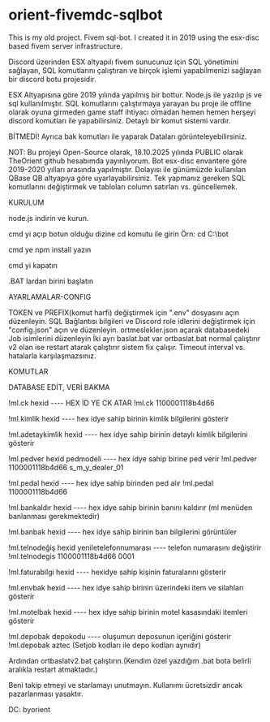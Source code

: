 # orient-fivemdc-sqlbot
This is my old project. Fivem sql-bot. I created it in 2019 using the esx-disc based fivem server infrastructure.


Discord üzerinden ESX altyapılı fivem sunucunuz için SQL yönetimini sağlayan, SQL komutlarını çalıştıran ve birçok işlemi yapabilmenizi sağlayan bir discord botu projesidir.


ESX Altyapısına göre 2019 yılında yapılmış bir bottur. Node.js ile yazılıp js ve sql kullanılmıştır.
SQL komutlarını çalıştırmaya yarayan bu proje ile offline olarak oyuna girmeden game staff ihtiyacı olmadan hemen hemen herşeyi discord komutları ile yapabilirsiniz.
Detaylı bir komut sistemi vardır.

BİTMEDİ!
Ayrıca bak komutları ile  yaparak Dataları görünteleyebilirsiniz.

NOT: Bu projeyi Open-Source olarak, 18.10.2025 yılında PUBLIC olarak TheOrient github hesabımda yayınlıyorum. Bot esx-disc envantere göre 2019-2020 yılları arasında yapılmıştır. Dolayısı ile günümüzde kullanılan QBase QB altyapıya göre uyarlayabilirsiniz. Tek yapmanız gereken SQL komutlarını değiştirmek ve tabloları column satırları vs. güncellemek. 


KURULUM 

node.js indirin ve kurun.

cmd yi açıp botun olduğu dizine cd komutu ile girin Örn: cd C:\bot

cmd ye npm install yazın

cmd yi kapatın

.BAT lardan birini başlatın


AYARLAMALAR-CONFIG

TOKEN ve PREFIX(komut harfi) değiştirmek için ".env" dosyasını açın düzenleyin.
SQL Bağlantısı bilgileri ve Discord role idlerini değiştirmek için "config.json" açın ve düzenleyin.
ortmeslekler.json açarak databasedeki Job isimlerini düzenleyin
İki ayrı baslat.bat var ortbaslat.bat normal çalıştırır v2 olan ise restart atarak çalıştırır sistem fix çalışır. Timeout interval vs. hatalarla karşılaşmazsınız.



KOMUTLAR

DATABASE EDİT, VERİ BAKMA

!ml.ck hexid ---- HEX İD YE CK ATAR
!ml.ck 1100001118b4d66

!ml.kimlik hexid ---- hex idye sahip birinin
kimlik bilgilerini gösterir

!ml.adetaykimlik hexid ---- hex idye sahip birinin detaylı kimlik bilgilerini gösterir

!ml.pedver hexid pedmodeli ---- hex idye sahip birine ped verir
!ml.pedver 1100001118b4d66 s_m_y_dealer_01

!ml.pedal hexid ---- hex idye sahip birinden ped alır
!ml.pedal 1100001118b4d66

!ml.bankaldır hexid ---- hex idye sahip birinin banını kaldırır (ml menüden banlanması gerekmektedir)

!ml.banbak hexid ---- hex idye sahip birinin ban bilgilerini görüntüler

!ml.telnodeğiş hexid yeniletelefonnumarası ---- telefon numarasını değiştirir
!ml.telnodegis 1100001118b4d66 0001

!ml.faturabilgi hexid ---- hexidye sahip kişinin faturalarını gösterir

!ml.envbak hexid ---- hex idye sahip birinin üzerindeki item ve silahları gösterir 

!ml.motelbak hexid ---- hex idye sahip birinin motel kasasındaki itemleri gösterir

!ml.depobak depokodu ---- oluşumun deposunun içeriğini gösterir
!ml.depobak aztec
(Setjob kodları ile depo kodları aynıdır) 



Ardından ortbaslatv2.bat çalıştırın.(Kendim özel yazdığım .bat bota belirli aralıkla restart atmaktadır.)

Beni takip etmeyi ve starlamayı unutmayın. Kullanımı ücretsizdir ancak pazarlanması yasaktır.

DC: byorient
